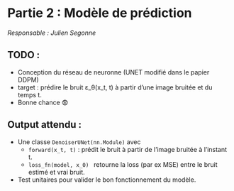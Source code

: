 # Partie 2 : Modèle de prédiction
*Responsable : Julien Segonne*

## TODO :
- Conception du réseau de neuronne (UNET modifié dans le papier DDPM)
- target : prédire le bruit ε_θ(x_t, t) à partir d’une image bruitée et du temps t.
- Bonne chance 😨

## Output attendu :
- Une classe `DenoiserUNet(nn.Module)` avec
    - `forward(x_t, t)` : prédit le bruit à partir de l’image bruitée à l’instant t.
    - `loss_fn(model, x_0) ` retourne la loss (par ex MSE) entre le bruit estimé et vrai bruit.
- Test unitaires pour valider le bon fonctionnement du modèle.

